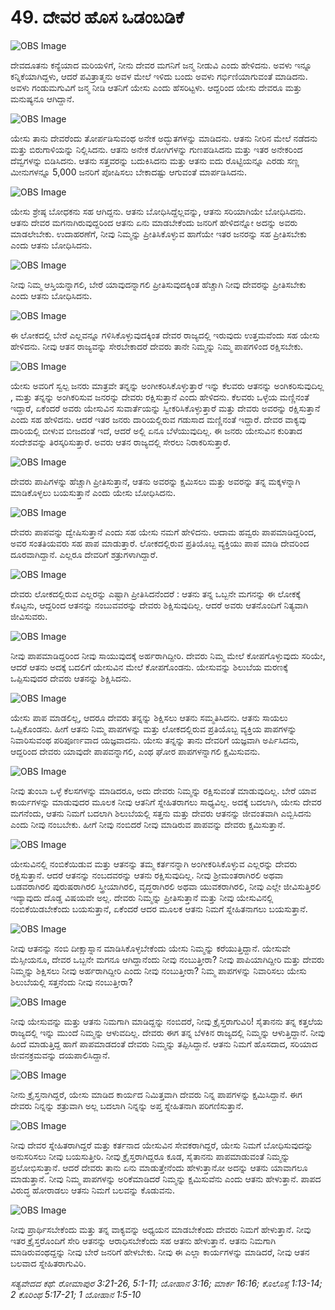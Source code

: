 # 49. ದೇವರ ಹೊಸ ಒಡಂಬಡಿಕೆ

![OBS Image](https://cdn.door43.org/obs/jpg/360px/obs-en-49-01.jpg)

ದೇವದೂತನು ಕನ್ಯೆಯಾದ ಮರಿಯಳಿಗೆ, ನೀನು ದೇವರ ಮಗನಿಗೆ ಜನ್ಮ ನೀಡುವಿ ಎಂದು ಹೇಳಿದನು. ಅವಳು ಇನ್ನೂ ಕನ್ನಿಕೆಯಾಗಿದ್ದಳು, ಆದರೆ ಪವಿತ್ರಾತ್ಮನು ಅವಳ ಮೇಲೆ ಇಳಿದು ಬಂದು ಅವಳು ಗರ್ಭಿಣಿಯಾಗುವಂತೆ ಮಾಡಿದನು. ಅವಳು ಗಂಡುಮಗುವಿಗೆ ಜನ್ಮ ನೀಡಿ ಆತನಿಗೆ ಯೇಸು ಎಂದು ಹೆಸರಿಟ್ಟಳು. ಆದ್ದರಿಂದ ಯೇಸು ದೇವರೂ ಮತ್ತು ಮನುಷ್ಯನೂ ಆಗಿದ್ದಾನೆ.

![OBS Image](https://cdn.door43.org/obs/jpg/360px/obs-en-49-02.jpg)

ಯೇಸು ತಾನು ದೇವರೆಂದು ತೋರ್ಪಡಿಸುವಂಥ ಅನೇಕ ಅದ್ಭುತಗಳನ್ನು ಮಾಡಿದನು. ಆತನು ನೀರಿನ ಮೇಲೆ ನಡೆದನು ಮತ್ತು ಬಿರುಗಾಳಿಯನ್ನು ನಿಲ್ಲಿಸಿದನು. ಆತನು ಅನೇಕ ರೋಗಿಗಳನ್ನು ಗುಣಪಡಿಸಿದನು ಮತ್ತು ಇತರ ಅನೇಕರಿಂದ ದೆವ್ವಗಳನ್ನು ಬಿಡಿಸಿದನು. ಆತನು ಸತ್ತವರನ್ನು ಬದುಕಿಸಿದನು ಮತ್ತು ಆತನು ಐದು ರೊಟ್ಟಿಯನ್ನೂ ಎರಡು ಸಣ್ಣ ಮೀನುಗಳನ್ನೂ 5,000 ಜನರಿಗೆ ಪೋಷಿಸಲು ಬೇಕಾದಷ್ಟು ಆಗುವಂತೆ ಮಾರ್ಪಡಿಸಿದನು. 

![OBS Image](https://cdn.door43.org/obs/jpg/360px/obs-en-49-03.jpg)

ಯೇಸು ಶ್ರೇಷ್ಠ ಬೋಧಕನು ಸಹ ಆಗಿದ್ದನು. ಆತನು ಬೋಧಿಸಿದ್ದೆಲ್ಲವನ್ನು, ಆತನು ಸರಿಯಾಗಿಯೇ ಬೋಧಿಸಿದನು. ಆತನು ದೇವರ ಮಗನಾಗಿರುವುದ್ದರಿಂದ ಆತನು ಏನು ಮಾಡಬೇಕೆಂದು ಜನರಿಗೆ ಹೇಳಿದನ್ನೋ ಅದನ್ನು ಅವರು ಮಾಡಲೇಬೇಕು. ಉದಾಹರಣೆಗೆ, ನೀವು ನಿಮ್ಮನ್ನು ಪ್ರೀತಿಸಿಕೊಳ್ಳುವ ಹಾಗೆಯೇ ಇತರ ಜನರನ್ನು ಸಹ ಪ್ರೀತಿಸಬೇಕು ಎಂದು ಆತನು ಬೋಧಿಸಿದನು.

![OBS Image](https://cdn.door43.org/obs/jpg/360px/obs-en-49-04.jpg)

ನೀವು ನಿಮ್ಮ ಆಸ್ತಿಯನ್ನಾಗಲಿ, ಬೇರೆ ಯಾವುದನ್ನಾಗಲಿ ಪ್ರೀತಿಸುವುದಕ್ಕಿಂತ ಹೆಚ್ಚಾಗಿ ನೀವು ದೇವರನ್ನು ಪ್ರೀತಿಸಬೇಕು ಎಂದು ಆತನು ಬೋಧಿಸಿದನು. 

![OBS Image](https://cdn.door43.org/obs/jpg/360px/obs-en-49-05.jpg)

ಈ ಲೋಕದಲ್ಲಿ ಬೇರೆ ಎಲ್ಲವನ್ನೂ ಗಳಿಸಿಕೊಳ್ಳುವುದಕ್ಕಿಂತ ದೇವರ ರಾಜ್ಯದಲ್ಲಿ ಇರುವುದು ಉತ್ತಮವೆಂದು ಸಹ ಯೇಸು ಹೇಳಿದನು. ನೀವು ಆತನ ರಾಜ್ಯವನ್ನು ಸೇರಬೇಕಾದರೆ ದೇವರು ತಾನೇ  ನಿಮ್ಮನ್ನು ನಿಮ್ಮ ಪಾಪಗಳಿಂದ ರಕ್ಷಿಸಬೇಕು. 

![OBS Image](https://cdn.door43.org/obs/jpg/360px/obs-en-49-06.jpg)

ಯೇಸು ಅವರಿಗೆ ಸ್ವಲ್ಪ ಜನರು ಮಾತ್ರವೇ ತನ್ನನ್ನು ಅಂಗೀಕರಿಸಿಕೊಳ್ಳುತ್ತಾರೆ ಇನ್ನು ಕೆಲವರು ಆತನನ್ನು ಅಂಗಿಕರಿಸುವುದಿಲ್ಲ , ಮತ್ತು ತನ್ನನ್ನು ಅಂಗಿಕರಿಸುವ ಜನರನ್ನು   ದೇವರು  ರಕ್ಷಿಸುತ್ತಾನೆ ಎಂದು  ಹೇಳಿದನು. ಕೆಲವರು ಒಳ್ಳೆಯ ಮಣ್ಣಿನಂತೆ ಇದ್ದಾರೆ, ಏಕೆಂದರೆ ಅವರು ಯೇಸುವಿನ ಸುವಾರ್ತೆಯನ್ನು ಸ್ವೀಕರಿಸಿಕೊಳ್ಳುತ್ತಾರೆ ಮತ್ತು ದೇವರು ಅವರನ್ನು ರಕ್ಷಿಸುತ್ತಾನೆ ಎಂದು ಸಹ ಹೇಳಿದನು. ಆದರೆ ಇತರ ಜನರು ದಾರಿಯಲ್ಲಿರುವ ಗಡುಸಾದ ಮಣ್ಣಿನಂತೆ ಇದ್ದಾರೆ. ದೇವರ ವಾಕ್ಯವು ದಾರಿಯಲ್ಲಿ ಬೀಳುವ ಬೀಜದಂತೆ ಇದೆ, ಆದರೆ ಅಲ್ಲಿ ಏನೂ ಬೆಳೆಯುವುದಿಲ್ಲ. ಈ ಜನರು ಯೇಸುವಿನ ಕುರಿತಾದ ಸಂದೇಶವನ್ನು ತಿರಸ್ಕರಿಸುತ್ತಾರೆ. ಅವರು ಆತನ ರಾಜ್ಯದಲ್ಲಿ ಸೇರಲು ನಿರಾಕರಿಸುತ್ತಾರೆ. 

![OBS Image](https://cdn.door43.org/obs/jpg/360px/obs-en-49-07.jpg)

ದೇವರು ಪಾಪಿಗಳನ್ನು ಹೆಚ್ಚಾಗಿ ಪ್ರೀತಿಸುತ್ತಾನೆ, ಆತನು ಅವರನ್ನು ಕ್ಷಮಿಸಲು ಮತ್ತು ಅವರನ್ನು ತನ್ನ ಮಕ್ಕಳನ್ನಾಗಿ ಮಾಡಿಕೊಳ್ಳಲು ಬಯಸುತ್ತಾನೆ ಎಂದು ಯೇಸು ಬೋಧಿಸಿದನು. 

![OBS Image](https://cdn.door43.org/obs/jpg/360px/obs-en-49-08.jpg)

ದೇವರು ಪಾಪವನ್ನು ದ್ವೇಷಿಸುತ್ತಾನೆ ಎಂದು ಸಹ ಯೇಸು ನಮಗೆ ಹೇಳಿದನು. ಆದಾಮ ಹವ್ವರು ಪಾಪಮಾಡಿದ್ದರಿಂದ, ಅವರ ಸಂತತಿಯವರು ಸಹ ಪಾಪ ಮಾಡುತ್ತಾರೆ. ಲೋಕದಲ್ಲಿರುವ ಪ್ರತಿಯೊಬ್ಬ ವ್ಯಕ್ತಿಯು ಪಾಪ ಮಾಡಿ ದೇವರಿಂದ ದೂರವಾಗಿದ್ದಾನೆ. ಎಲ್ಲರೂ ದೇವರಿಗೆ ಶತ್ರುಗಳಾಗಿದ್ದಾರೆ. 

![OBS Image](https://cdn.door43.org/obs/jpg/360px/obs-en-49-09.jpg)

ದೇವರು ಲೋಕದಲ್ಲಿರುವ ಎಲ್ಲರನ್ನು ಎಷ್ಟಾಗಿ ಪ್ರೀತಿಸಿದನೆಂದರೆ   : ಆತನು ತನ್ನ ಒಬ್ಬನೇ ಮಗನನ್ನು ಈ ಲೋಕಕ್ಕೆ  ಕೊಟ್ಟನು, ಆದ್ದರಿಂದ ಆತನನ್ನು ನಂಬುವವರನ್ನು ದೇವರು ಶಿಕ್ಷಿಸುವುದಿಲ್ಲ. ಆದರೆ ಅವರು ಆತನೊಂದಿಗೆ ನಿತ್ಯವಾಗಿ ಜೀವಿಸುವರು. 

![OBS Image](https://cdn.door43.org/obs/jpg/360px/obs-en-49-10.jpg)

ನೀವು ಪಾಪಮಾಡಿದ್ದರಿಂದ ನೀವು ಸಾಯುವುದಕ್ಕೆ ಅರ್ಹರಾಗಿದ್ದೀರಿ. ದೇವರು ನಿಮ್ಮ ಮೇಲೆ ಕೋಪಗೊಳ್ಳುವುದು ಸರಿಯೇ, ಆದರೆ ಆತನು ಅದಕ್ಕೆ ಬದಲಿಗೆ ಯೇಸುವಿನ ಮೇಲೆ ಕೋಪಗೊಂಡನು. ಯೇಸುವನ್ನು ಶಿಲುಬೆಯ   ಮರಣಕ್ಕೆ ಒಪ್ಪಿಸುವುದರ   ದೇವರು ಆತನನ್ನು ಶಿಕ್ಷಿಸಿದನು. 

![OBS Image](https://cdn.door43.org/obs/jpg/360px/obs-en-49-11.jpg)

ಯೇಸು ಪಾಪ ಮಾಡಲಿಲ್ಲ, ಆದರೂ ದೇವರು ತನ್ನನ್ನು ಶಿಕ್ಷಿಸಲು ಆತನು ಸಮ್ಮತಿಸಿದನು. ಆತನು ಸಾಯಲು ಒಪ್ಪಿಕೊಂಡನು. ಹೀಗೆ ಆತನು ನಿಮ್ಮ ಪಾಪಗಳನ್ನು ಮತ್ತು ಲೋಕದಲ್ಲಿರುವ ಪ್ರತಿಯೊಬ್ಬ ವ್ಯಕ್ತಿಯ ಪಾಪಗಳನ್ನು ನಿವಾರಿಸುವಂಥ ಪರಿಪೂರ್ಣವಾದ ಯಜ್ಞವಾದನು. ಯೇಸು ತನ್ನನ್ನು ತಾನು ದೇವರಿಗೆ ಯಜ್ಞವಾಗಿ ಅರ್ಪಿಸಿದನು, ಆದ್ದರಿಂದ ದೇವರು ಯಾವುದೇ ಪಾಪವನ್ನಾಗಲಿ, ಎಂಥ ಘೋರ ಪಾಪಗಳನ್ನಾಗಲಿ ಕ್ಷಮಿಸುವನು. 

![OBS Image](https://cdn.door43.org/obs/jpg/360px/obs-en-49-12.jpg)

ನೀವು ತುಂಬಾ ಒಳ್ಳೆ ಕೆಲಸಗಳನ್ನು ಮಾಡಿದರೂ, ಅದು ದೇವರು ನಿಮ್ಮನ್ನು ರಕ್ಷಿಸುವಂತೆ ಮಾಡುವುದಿಲ್ಲ. ಬೇರೆ ಯಾವ ಕಾರ್ಯಗಳನ್ನು ಮಾಡುವುದರ  ಮೂಲಕ ನೀವು ಆತನಿಗೆ ಸ್ನೇಹಿತರಾಗಲು ಸಾಧ್ಯವಿಲ್ಲ. ಅದಕ್ಕೆ ಬದಲಾಗಿ, ಯೇಸು ದೇವರ ಮಗನೆಂದು, ಆತನು ನಿಮಗೆ ಬದಲಾಗಿ ಶಿಲುಬೆಯಲ್ಲಿ ಸತ್ತನು ಮತ್ತು ದೇವರು ಆತನನ್ನು ಜೀವಂತವಾಗಿ ಎಬ್ಬಿಸಿದನು ಎಂದು ನೀವು ನಂಬಬೇಕು. ಹೀಗೆ ನೀವು ನಂಬಿದರೆ ನೀವು ಮಾಡಿರುವ ಪಾಪವನ್ನು ದೇವರು ಕ್ಷಮಿಸುತ್ತಾನೆ. 

![OBS Image](https://cdn.door43.org/obs/jpg/360px/obs-en-49-13.jpg)

ಯೇಸುವಿನಲ್ಲಿ ನಂಬಿಕೆಯಿಡುವ ಮತ್ತು ಆತನನ್ನು ತಮ್ಮ ಕರ್ತನನ್ನಾಗಿ ಅಂಗೀಕರಿಸಿಕೊಳ್ಳುವ ಎಲ್ಲರನ್ನು ದೇವರು ರಕ್ಷಿಸುತ್ತಾನೆ. ಆದರೆ ಆತನನ್ನು ನಂಬದವರನ್ನು ಆತನು ರಕ್ಷಿಸುವುದಿಲ್ಲ. ನೀವು ಶ್ರೀಮಂತರಾಗಿರಲಿ ಅಥವಾ ಬಡವರಾಗಿರಲಿ ಪುರುಷರಾಗಿರಲಿ ಸ್ತ್ರೀಯಾಗಿರಲಿ, ವೃದ್ಧರಾಗಿರಲಿ ಅಥವಾ ಯುವಕರಾಗಿರಲಿ,  ನೀವು ಎಲ್ಲೇ ಜೀವಿಸುತ್ತಿರಲಿ ಇದ್ಯಾವುದು ದೊಡ್ಡ ವಿಷಯವೇ ಅಲ್ಲ. ದೇವರು ನಿಮ್ಮನ್ನು ಪ್ರೀತಿಸುತ್ತಾನೆ ಮತ್ತು ನೀವು ಯೇಸುವಿನಲ್ಲಿ ನಂಬಿಕೆಯಿಡಬೇಕೆಂದು ಬಯಸುತ್ತಾನೆ, ಏಕೆಂದರೆ ಆದರ ಮೂಲಕ ಆತನು ನಿಮಗೆ ಸ್ನೇಹಿತನಾಗಲು ಬಯಸುತ್ತಾನೆ. 

![OBS Image](https://cdn.door43.org/obs/jpg/360px/obs-en-49-14.jpg)

ನೀವು ಆತನನ್ನು ನಂಬಿ ದೀಕ್ಷಾಸ್ನಾನ ಮಾಡಿಸಿಕೊಳ್ಳಬೇಕೆಂದು ಯೇಸು ನಿಮ್ಮನ್ನು ಕರೆಯುತ್ತಿದ್ದಾನೆ. ಯೇಸುವೇ ಮೆಸ್ಸೀಯನೂ, ದೇವರ ಒಬ್ಬನೇ ಮಗನೂ ಆಗಿದ್ದಾನೆಂದು ನೀವು ನಂಬುತ್ತೀರಾ? ನೀವು ಪಾಪಿಯಾಗಿದ್ದೀರಿ ಮತ್ತು ದೇವರು ನಿಮ್ಮನ್ನು ಶಿಕ್ಷಿಸಲು ನೀವು ಅರ್ಹರಾಗಿದ್ದೀರಿ ಎಂದು ನೀವು ನಂಬುತ್ತೀರಾ? ನಿಮ್ಮ ಪಾಪಗಳನ್ನು ನಿವಾರಿಸಲು ಯೇಸು ಶಿಲುಬೆಯಲ್ಲಿ ಸತ್ತನೆಂದು ನೀವು ನಂಬುತ್ತೀರಾ?

![OBS Image](https://cdn.door43.org/obs/jpg/360px/obs-en-49-15.jpg)

ನೀವು ಯೇಸುವನ್ನು ಮತ್ತು ಆತನು ನಿಮಗಾಗಿ ಮಾಡಿದ್ದನ್ನು ನಂಬಿದರೆ, ನೀವು ಕ್ರೈಸ್ತರಾಗುವಿರಿ! ಸೈತಾನನು ತನ್ನ ಕತ್ತಲೆಯ ರಾಜ್ಯದಲ್ಲಿ ಇನ್ನು ಮುಂದೆ ನಿಮ್ಮನ್ನು ಆಳುವದಿಲ್ಲ. ದೇವರು ಈಗ ತನ್ನ ಬೆಳಕಿನ ರಾಜ್ಯದಲ್ಲಿ ನಿಮ್ಮನ್ನು ಆಳುತ್ತಿದ್ದಾನೆ. ನೀವು ಹಿಂದೆ ಮಾಡುತ್ತಿದ್ದ ಹಾಗೆ ಪಾಪಮಾಡದಂತೆ ದೇವರು ನಿಮ್ಮನ್ನು ತಪ್ಪಿಸಿದ್ದಾನೆ. ಆತನು ನಿಮಗೆ ಹೊಸದಾದ, ಸರಿಯಾದ ಜೀವನಕ್ರಮವನ್ನು ದಯಪಾಲಿಸಿದ್ದಾನೆ. 

![OBS Image](https://cdn.door43.org/obs/jpg/360px/obs-en-49-16.jpg)

ನೀನು ಕ್ರೈಸ್ತನಾಗಿದ್ದರೆ, ಯೇಸು ಮಾಡಿದ ಕಾರ್ಯದ ನಿಮಿತ್ತವಾಗಿ ದೇವರು ನಿನ್ನ ಪಾಪಗಳನ್ನು ಕ್ಷಮಿಸಿದ್ದಾನೆ. ಈಗ ದೇವರು ನಿನ್ನನ್ನು ಶತ್ರುವಾಗಿ ಅಲ್ಲ ಬದಲಾಗಿ ನಿನ್ನನ್ನು ಅಪ್ತ ಸ್ನೇಹಿತನಾಗಿ ಪರಿಗಣಿಸುತ್ತಾನೆ. 

![OBS Image](https://cdn.door43.org/obs/jpg/360px/obs-en-49-17.jpg)

ನೀವು ದೇವರ ಸ್ನೇಹಿತರಾಗಿದ್ದರೆ ಮತ್ತು ಕರ್ತನಾದ ಯೇಸುವಿನ ಸೇವಕರಾಗಿದ್ದರೆ, ಯೇಸು ನಿಮಗೆ ಬೋಧಿಸುವುದನ್ನು ಅನುಸರಿಸಲು ನೀವು ಬಯಸುತ್ತೀರಿ. ನೀವು ಕ್ರೈಸ್ತರಾಗಿದ್ದರೂ ಕೂಡ, ಸೈತಾನನು ಪಾಪಮಾಡುವಂತೆ ನಿಮ್ಮನ್ನು ಪ್ರಲೋಭಿಸುತ್ತಾನೆ. ಆದರೆ ದೇವರು ತಾನು ಏನು ಮಾಡುತ್ತೇನೆಂದು ಹೇಳುತ್ತಾನೋ ಅದನ್ನು ಆತನು ಯಾವಾಗಲೂ ಮಾಡುತ್ತಾನೆ. ನೀವು ನಿಮ್ಮ ಪಾಪಗಳನ್ನು ಅರಿಕೆಮಾಡಿದರೆ ನಿಮ್ಮನ್ನು ಕ್ಷಮಿಸುವೆನು ಎಂದು ಆತನು ಹೇಳುತ್ತಾನೆ. ಪಾಪದ ವಿರುದ್ಧ ಹೋರಾಡಲು ಆತನು ನಿಮಗೆ ಬಲವನ್ನು ಕೊಡುವನು. 

![OBS Image](https://cdn.door43.org/obs/jpg/360px/obs-en-49-18.jpg)

ನೀವು ಪ್ರಾರ್ಥಿಸಬೇಕೆಂದು ಮತ್ತು ತನ್ನ ವಾಕ್ಯವನ್ನು ಅಧ್ಯಯನ ಮಾಡಬೇಕೆಂದು ದೇವರು ನಿಮಗೆ ಹೇಳುತ್ತಾನೆ. ನೀವು ಇತರ ಕ್ರೈಸ್ತರೊಂದಿಗೆ ಸೇರಿ ಆತನನ್ನು ಆರಾಧಿಸಬೇಕೆಂದು ಸಹ ಆತನು ಹೇಳುತ್ತಾನೆ. ಆತನು ನಿಮಗಾಗಿ ಮಾಡಿರುವಂಥದ್ದನ್ನು ನೀವು ಬೇರೆ ಜನರಿಗೆ ಹೇಳಬೇಕು. ನೀವು ಈ ಎಲ್ಲಾ ಕಾರ್ಯಗಳನ್ನು ಮಾಡಿದರೆ, ನೀವು ಆತನ ಬಲವಾದ ಸ್ನೇಹಿತರಾಗುವಿರಿ. 

_ಸತ್ಯವೇದದ ಕಥೆ: ರೋಮಾಪುರ 3:21-26, 5:1-11; ಯೋಹಾನ 3:16; ಮಾರ್ಕ 16:16; ಕೊಲೊಸ್ಸೆ 1:13-14; 2 ಕೊರಿಂಥ 5:17-21; 1 ಯೋಹಾನ 1:5-10_

